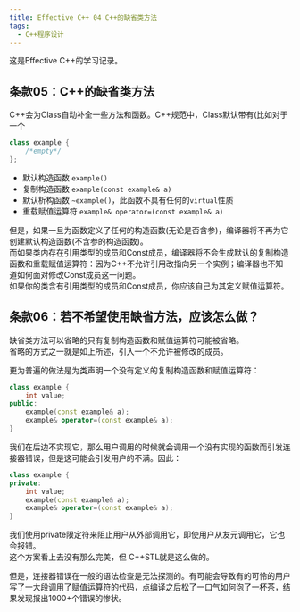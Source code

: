 ```yaml
---
title: Effective C++ 04 C++的缺省类方法
tags: 
  - C++程序设计
---
```


这是Effective C++的学习记录。

## 条款05：C++的缺省类方法

C++会为Class自动补全一些方法和函数。C++规范中，Class默认带有(比如对于一个

```cpp
class example { 
    /*empty*/
};
```

- 默认构造函数 `example()`
- 复制构造函数 `example(const example& a)`
- 默认析构函数 `~example()`，此函数不具有任何的`virtual`性质
- 重载赋值运算符 `example& operator=(const example& a)`

但是，如果一旦为函数定义了任何的构造函数(无论是否含参)，编译器将不再为它创建默认构造函数(不含参的构造函数)。  
而如果类内存在引用类型的成员和Const成员，编译器将不会生成默认的复制构造函数和重载赋值运算符：因为C++不允许引用改指向另一个实例；编译器也不知道如何面对修改Const成员这一问题。  
如果你的类含有引用类型的成员和Const成员，你应该自己为其定义赋值运算符。

## 条款06：若不希望使用缺省方法，应该怎么做？

缺省类方法可以省略的只有复制构造函数和赋值运算符可能被省略。  
省略的方式之一就是如上所述，引入一个不允许被修改的成员。

更为普遍的做法是为类声明一个没有定义的复制构造函数和赋值运算符：

```cpp
class example {
    int value;
public:
    example(const example& a);
    example& operator=(const example& a);
}
```

我们在后边不实现它，那么用户调用的时候就会调用一个没有实现的函数而引发连接器错误，但是这可能会引发用户的不满。因此：

```cpp
class example {
private:
    int value;
    example(const example& a);
    example& operator=(const example& a);
}
```

我们使用private限定符来阻止用户从外部调用它，即使用户从友元调用它，它也会报错。  
这个方案看上去没有那么完美，但 C++STL就是这么做的。

但是，连接器错误在一般的语法检查是无法探测的。有可能会导致有的可怜的用户写了一大段调用了赋值运算符的代码，点编译之后松了一口气如何泡了一杯茶，结果发现报出1000+个错误的惨状。
